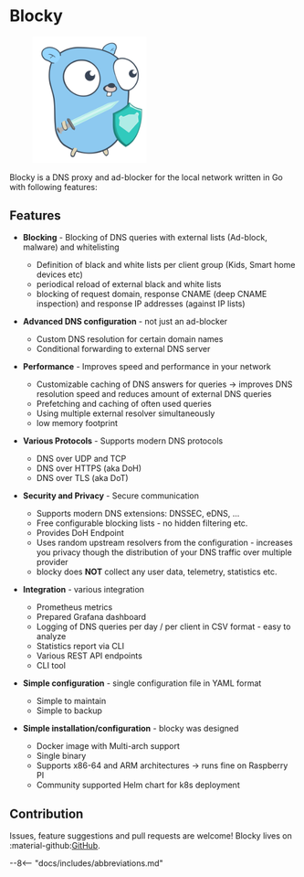 # Blocky

<figure>
  <img src="https://raw.githubusercontent.com/0xERR0R/blocky/master/docs/blocky.svg" width="200" />
</figure>

Blocky is a DNS proxy and ad-blocker for the local network written in Go with following features:

## Features

- **Blocking** - Blocking of DNS queries with external lists (Ad-block, malware) and whitelisting

  * Definition of black and white lists per client group (Kids, Smart home devices etc)
  * periodical reload of external black and white lists
  * blocking of request domain, response CNAME (deep CNAME inspection) and response IP addresses (against IP lists)

- **Advanced DNS configuration** - not just an ad-blocker

  * Custom DNS resolution for certain domain names
  * Conditional forwarding to external DNS server

- **Performance** - Improves speed and performance in your network

  * Customizable caching of DNS answers for queries -> improves DNS resolution speed and reduces amount of external DNS
    queries
  * Prefetching and caching of often used queries
  * Using multiple external resolver simultaneously
  * low memory footprint

- **Various Protocols** - Supports modern DNS protocols

  * DNS over UDP and TCP
  * DNS over HTTPS (aka DoH)
  * DNS over TLS (aka DoT)

- **Security and Privacy** - Secure communication

  * Supports modern DNS extensions: DNSSEC, eDNS, ...
  * Free configurable blocking lists - no hidden filtering etc.
  * Provides DoH Endpoint
  * Uses random upstream resolvers from the configuration - increases you privacy though the distribution of your DNS
    traffic over multiple provider
  * blocky does **NOT** collect any user data, telemetry, statistics etc.

- **Integration** - various integration

  * Prometheus metrics
  * Prepared Grafana dashboard
  * Logging of DNS queries per day / per client in CSV format - easy to analyze
  * Statistics report via CLI
  * Various REST API endpoints
  * CLI tool

- **Simple configuration** - single configuration file in YAML format

  * Simple to maintain
  * Simple to backup

- **Simple installation/configuration** - blocky was designed

  * Docker image with Multi-arch support
  * Single binary
  * Supports x86-64 and ARM architectures -> runs fine on Raspberry PI
  * Community supported Helm chart for k8s deployment

## Contribution

Issues, feature suggestions and pull requests are welcome! Blocky lives on :material-github:[GitHub](https://github.com/0xERR0R/blocky).

--8<-- "docs/includes/abbreviations.md"
